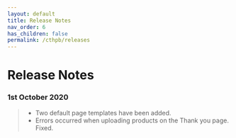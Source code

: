 ```yaml
---
layout: default
title: Release Notes
nav_order: 6
has_children: false
permalink: /cthpb/releases
---
```


# Release Notes

### 1st October 2020

> * Two default page templates have been added.
> * Errors occurred when uploading products on the Thank you page. Fixed.